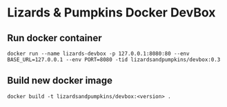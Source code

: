 # Lizards & Pumpkins Docker DevBox

## Run docker container

```
docker run --name lizards-devbox -p 127.0.0.1:8080:80 --env BASE_URL=127.0.0.1 --env PORT=8080 -tid lizardsandpumpkins/devbox:0.3
```

## Build new docker image

```
docker build -t lizardsandpumpkins/devbox:<version> .
```
